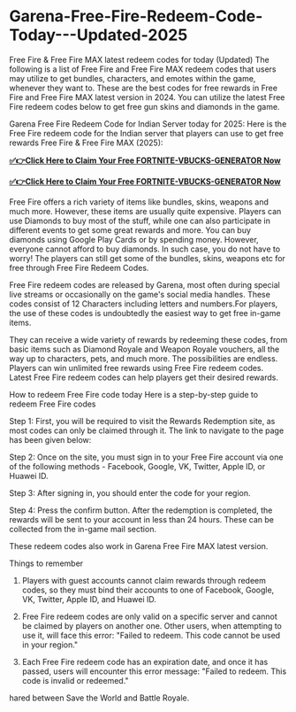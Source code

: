 # Garena-Free-Fire-Redeem-Code-Today---Updated-2025

Free Fire & Free Fire MAX latest redeem codes for today (Updated)
The following is a list of Free Fire and Free Fire MAX redeem codes that users may utilize to get bundles, characters, and emotes within the game, whenever they want to. These are the best codes for free rewards in Free Fire and Free Fire MAX latest version in 2024. You can utilize the latest Free Fire redeem codes below to get free gun skins and diamonds in the game.

Garena Free Fire Redeem Code for Indian Server today for 2025:
Here is the Free Fire redeem code for the Indian server that players can use to get free rewards Free Fire & Free Fire MAX (2025):

**[✅👉Click Here to Claim Your Free FORTNITE-VBUCKS-GENERATOR Now](https://usadeals.pro/Free-Fire/)**

**[✅👉Click Here to Claim Your Free FORTNITE-VBUCKS-GENERATOR Now](https://usadeals.pro/Free-Fire/)**

Free Fire offers a rich variety of items like bundles, skins, weapons and much more. However, these items are usually quite expensive. Players can use Diamonds to buy most of the stuff, while one can also participate in different events to get some great rewards and more. You can buy diamonds using Google Play Cards or by spending money. However, everyone cannot afford to buy diamonds. In such case, you do not have to worry! The players can still get some of the bundles, skins, weapons etc for free through Free Fire Redeem Codes.


Free Fire redeem codes are released by Garena, most often during special live streams or occasionally on the game's social media handles. These codes consist of 12 Characters including letters and numbers.For players, the use of these codes is undoubtedly the easiest way to get free in-game items.

They can receive a wide variety of rewards by redeeming these codes, from basic items such as Diamond Royale and Weapon Royale vouchers, all the way up to characters, pets, and much more. The possibilities are endless. Players can win unlimited free rewards using Free Fire redeem codes. Latest Free Fire redeem codes can help players get their desired rewards.


How to redeem Free Fire code today
Here is a step-by-step guide to redeem Free Fire codes

Step 1: First, you will be required to visit the Rewards Redemption site, as most codes can only be claimed through it. The link to navigate to the page has been given below:

Step 2: Once on the site, you must sign in to your Free Fire account via one of the following methods - Facebook, Google, VK, Twitter, Apple ID, or Huawei ID.


Step 3: After signing in, you should enter the code for your region.

Step 4: Press the confirm button. After the redemption is completed, the rewards will be sent to your account in less than 24 hours. These can be collected from the in-game mail section.

These redeem codes also work in Garena Free Fire MAX latest version.

Things to remember
1) Players with guest accounts cannot claim rewards through redeem codes, so they must bind their accounts to one of Facebook, Google, VK, Twitter, Apple ID, and Huawei ID.


2) Free Fire redeem codes are only valid on a specific server and cannot be claimed by players on another one. Other users, when attempting to use it, will face this error: "Failed to redeem. This code cannot be used in your region."

3) Each Free Fire redeem code has an expiration date, and once it has passed, users will encounter this error message: "Failed to redeem. This code is invalid or redeemed."

hared between Save the World and  Battle Royale.
